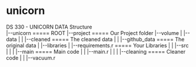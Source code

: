 # unicorn
DS 330 - UNICORN DATA
Structure
<br />|--unicorn                              ===== ROOT
  |--project                            ===== Our Project folder
    |--volume
    |   |--data
    |   |   |--cleaned                  ===== The cleaned data
    |   |   |--github_data              ===== The original data
    |
    |--libraries
    |   |--requirements.r               ===== Your Libraries
    |
    |
    |--src
    |   |
    |   |--main                         ===== Main code
    |   |   |--main.r
    |   |
    |   |--cleaning                     ===== Cleaner code
    |   |   |--vacuum.r
